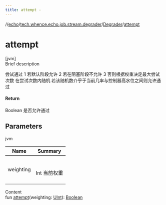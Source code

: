 ```yaml
---
title: attempt -
---
```

//[echo](../../index.md)/[tech.whence.echo.job.stream.degrader](../index.md)/[Degrader](index.md)/[attempt](attempt.md)



# attempt  
[jvm]  
Brief description  


尝试通过 1 若默认阶段允许 2 若在阻塞阶段不允许 3 否则根据权重决定最大尝试次数     在尝试次数内随机     若该随机数介乎于当前几率与控制器高水位之间则允许通过



#### Return  


Boolean 是否允许通过



## Parameters  
  
jvm  
  
|  Name|  Summary| 
|---|---|
| weighting| <br><br>Int 当前权重<br><br>
  
  
Content  
fun [attempt](attempt.md)(weighting: [UInt](https://kotlinlang.org/api/latest/jvm/stdlib/kotlin/-u-int/index.html)): [Boolean](https://kotlinlang.org/api/latest/jvm/stdlib/kotlin/-boolean/index.html)  



